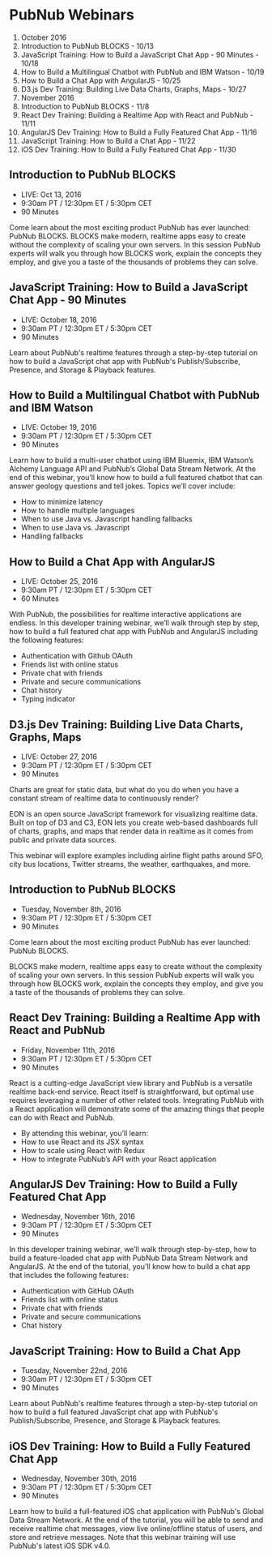 # PubNub Webinars

1. October 2016
  1. Introduction to PubNub BLOCKS - 10/13
  1. JavaScript Training: How to Build a JavaScript Chat App - 90 Minutes - 10/18
  1. How to Build a Multilingual Chatbot with PubNub and IBM Watson - 10/19
  1. How to Build a Chat App with AngularJS - 10/25
  1. D3.js Dev Training: Building Live Data Charts, Graphs, Maps - 10/27
1. November 2016
  1. Introduction to PubNub BLOCKS - 11/8
  1. React Dev Training: Building a Realtime App with React and PubNub - 11/11
  1. AngularJS Dev Training: How to Build a Fully Featured Chat App - 11/16
  1. JavaScript Training: How to Build a Chat App - 11/22
  1. iOS Dev Training: How to Build a Fully Featured Chat App - 11/30

## Introduction to PubNub BLOCKS

* LIVE: Oct 13, 2016
* 9:30am PT / 12:30pm ET / 5:30pm CET
* 90 Minutes

Come learn about the most exciting product PubNub has ever launched: PubNub BLOCKS. BLOCKS make modern, realtime apps easy to create without the complexity of scaling your own servers.
In this session PubNub experts will walk you through how BLOCKS work, explain the concepts they employ, and give you a taste of the thousands of problems they can solve.

## JavaScript Training: How to Build a JavaScript Chat App - 90 Minutes

* LIVE: October 18, 2016
* 9:30am PT / 12:30pm ET / 5:30pm CET
* 90 Minutes

Learn about PubNub's realtime features through a step-by-step tutorial on how to build a JavaScript chat app with PubNub's Publish/Subscribe, Presence, and Storage & Playback features.

## How to Build a Multilingual Chatbot with PubNub and IBM Watson

* LIVE: October 19, 2016
* 9:30am PT / 12:30pm ET / 5:30pm CET
* 90 Minutes

Learn how to build a multi-user chatbot using IBM Bluemix, IBM Watson’s Alchemy Language API and PubNub’s Global Data Stream Network. At the end of this webinar, you’ll know how to build a full featured chatbot that can answer geology questions and tell jokes. Topics we’ll cover include:

* How to minimize latency
* How to handle multiple languages
* When to use Java vs. Javascript handling fallbacks
* When to use Java vs. Javascript
* Handling fallbacks

## How to Build a Chat App with AngularJS

* LIVE: October 25, 2016
* 9:30am PT / 12:30pm ET / 5:30pm CET
* 60 Minutes

With PubNub, the possibilities for realtime interactive applications are endless. In this developer training webinar, we’ll walk through step by step, how to build a full featured chat app with PubNub and AngularJS including the following features:

* Authentication with Github OAuth
* Friends list with online status
* Private chat with friends
* Private and secure communications
* Chat history
* Typing indicator

## D3.js Dev Training: Building Live Data Charts, Graphs, Maps

* LIVE: October 27, 2016
* 9:30am PT / 12:30pm ET / 5:30pm CET
* 90 Minutes

Charts are great for static data, but what do you do when you have a constant stream of realtime data to continuously render?

EON is an open source JavaScript framework for visualizing realtime data. Built on top of D3 and C3, EON lets you create web-based dashboards full of charts, graphs, and maps that render data in realtime as it comes from public and private data sources.

This webinar will explore examples including airline flight paths around SFO, city bus locations, Twitter streams, the weather, earthquakes, and more.

## Introduction to PubNub BLOCKS

* Tuesday, November 8th, 2016
* 9:30am PT / 12:30pm ET / 5:30pm CET
* 90 Minutes

Come learn about the most exciting product PubNub has ever launched: PubNub BLOCKS.

BLOCKS make modern, realtime apps easy to create without the complexity of scaling your own servers. In this session PubNub experts will walk you through how BLOCKS work, explain the concepts they employ, and give you a taste of the thousands of problems they can solve.

## React Dev Training: Building a Realtime App with React and PubNub

* Friday, November 11th, 2016
* 9:30am PT / 12:30pm ET / 5:30pm CET
* 90 Minutes

React is a cutting-edge JavaScript view library and PubNub is a versatile realtime back-end service. React itself is straightforward, but optimal use requires leveraging a number of other related tools. Integrating PubNub with a React application will demonstrate some of the amazing things that people can do with React and PubNub.

* By attending this webinar, you’ll learn:
* How to use React and its JSX syntax
* How to scale using React with Redux
* How to integrate PubNub’s API with your React application

## AngularJS Dev Training: How to Build a Fully Featured Chat App

* Wednesday, November 16th, 2016
* 9:30am PT / 12:30pm ET / 5:30pm CET
* 90 Minutes

In this developer training webinar, we’ll walk through step-by-step, how to build a feature-loaded chat app with PubNub Data Stream Network and AngularJS. At the end of the tutorial, you'll know how to build a chat app that includes the following features:

* Authentication with GitHub OAuth
* Friends list with online status
* Private chat with friends
* Private and secure communications
* Chat history

## JavaScript Training: How to Build a Chat App

* Tuesday, November 22nd, 2016
* 9:30am PT / 12:30pm ET / 5:30pm CET
* 90 Minutes

Learn about PubNub's realtime features through a step-by-step tutorial on how to build a full featured JavaScript chat app with PubNub's Publish/Subscribe, Presence, and Storage & Playback features.

## iOS Dev Training: How to Build a Fully Featured Chat App

* Wednesday, November 30th, 2016
* 9:30am PT / 12:30pm ET / 5:30pm CET
* 90 Minutes

Learn how to build a full-featured iOS chat application with PubNub's Global Data Stream Network. At the end of the tutorial, you will be able to send and receive realtime chat messages, view live online/offline status of users, and store and retrieve messages. Note that this webinar training will use PubNub's latest iOS SDK v4.0.
